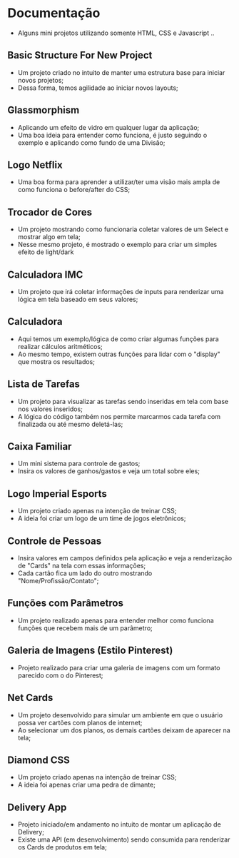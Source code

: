 # Documentação

* Alguns mini projetos utilizando somente HTML, CSS e Javascript ..

## Basic Structure For New Project
* Um projeto criado no intuito de manter uma estrutura base para iniciar novos projetos;
* Dessa forma, temos agilidade ao iniciar novos layouts;

## Glassmorphism

* Aplicando um efeito de vidro em qualquer lugar da aplicação;
* Uma boa ideia para entender como funciona, é justo seguindo o exemplo e aplicando como fundo de uma Divisão;

## Logo Netflix

* Uma boa forma para aprender a utilizar/ter uma visão mais ampla de como funciona o before/after do CSS;

## Trocador de Cores

* Um projeto mostrando como funcionaria coletar valores de um Select e mostrar algo em tela;
* Nesse mesmo projeto, é mostrado o exemplo para criar um simples efeito de light/dark

## Calculadora IMC

* Um projeto que irá coletar informações de inputs para renderizar uma lógica em tela baseado em seus valores;

## Calculadora

* Aqui temos um exemplo/lógica de como criar algumas funções para realizar cálculos aritméticos;
* Ao mesmo tempo, existem outras funções para lidar com o "display" que mostra os resultados;

## Lista de Tarefas

* Um projeto para visualizar as tarefas sendo inseridas em tela com base nos valores inseridos;
* A lógica do código também nos permite marcarmos cada tarefa com finalizada ou até mesmo deletá-las;

## Caixa Familiar

* Um mini sistema para controle de gastos;
* Insira os valores de ganhos/gastos e veja um total sobre eles;

## Logo Imperial Esports

* Um projeto criado apenas na intenção de treinar CSS;
* A ideia foi criar um logo de um time de jogos eletrônicos;

## Controle de Pessoas

* Insira valores em campos definidos pela aplicação e veja a renderização de "Cards" na tela com essas informações;
* Cada cartão fica um lado do outro mostrando "Nome/Profissão/Contato";

## Funções com Parâmetros

* Um projeto realizado apenas para entender melhor como funciona funções que recebem mais de um parâmetro;

## Galeria de Imagens (Estilo Pinterest)

* Projeto realizado para criar uma galeria de imagens com um formato parecido com o do Pinterest;

## Net Cards

* Um projeto desenvolvido para simular um ambiente em que o usuário possa ver cartões com planos de internet;
* Ao selecionar um dos planos, os demais cartões deixam de aparecer na tela;

## Diamond CSS

* Um projeto criado apenas na intenção de treinar CSS;
* A ideia foi apenas criar uma pedra de dimante;

## Delivery App

* Projeto iniciado/em andamento no intuito de montar um aplicação de Delivery;
* Existe uma API (em desenvolvimento) sendo consumida para renderizar os Cards de produtos em tela;